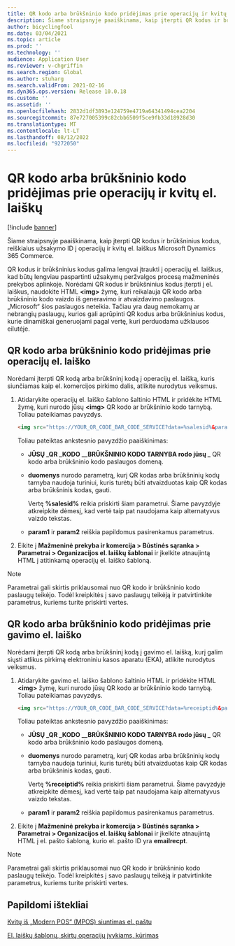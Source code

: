 ```yaml
---
title: QR kodo arba brūkšninio kodo pridėjimas prie operacijų ir kvitų el. laiškų
description: Šiame straipsnyje paaiškinama, kaip įterpti QR kodus ir brūkšninius kodus, reiškiaius užsakymo ID į operacijų ir kvitų el. laiškus Microsoft Dynamics 365 Commerce.
author: bicyclingfool
ms.date: 03/04/2021
ms.topic: article
ms.prod: ''
ms.technology: ''
audience: Application User
ms.reviewer: v-chgriffin
ms.search.region: Global
ms.author: stuharg
ms.search.validFrom: 2021-02-16
ms.dyn365.ops.version: Release 10.0.18
ms.custom: ''
ms.assetid: ''
ms.openlocfilehash: 2832d1df3893e124759e4719a64341494cea2204
ms.sourcegitcommit: 87e727005399c82cbb6509f5ce9fb33d18928d30
ms.translationtype: MT
ms.contentlocale: lt-LT
ms.lasthandoff: 08/12/2022
ms.locfileid: "9272050"
---
```

# <a name="add-a-qr-code-or-bar-code-to-transactional-and-receipt-emails"></a>QR kodo arba brūkšninio kodo pridėjimas prie operacijų ir kvitų el. laiškų

[!include [banner](includes/banner.md)]

Šiame straipsnyje paaiškinama, kaip įterpti QR kodus ir brūkšninius kodus, reiškiaius užsakymo ID į operacijų ir kvitų el. laiškus Microsoft Dynamics 365 Commerce.

QR kodus ir brūkšninius kodus galima lengvai įtraukti į operacijų el. laiškus, kad būtų lengviau paspartinti užsakymų peržvalgos procesą mažmeninės prekybos aplinkoje. Norėdami QR kodus ir brūkšninius kodus įterpti į el. laiškus, naudokite HTML **\<img\>** žymę, kuri reikalauja QR kodo arba brūkšninio kodo vaizdo iš generavimo ir atvaizdavimo paslaugos. „Microsoft“ šios paslaugos neteikia. Tačiau yra daug nemokamų ar nebrangių paslaugų, kurios gali aprūpinti QR kodus arba brūkšninius kodus, kurie dinamiškai generuojami pagal vertę, kuri perduodama užklausos eilutėje.

## <a name="add-a-qr-code-or-bar-code-to-a-transactional-email"></a>QR kodo arba brūkšninio kodo pridėjimas prie operacijų el. laiško

Norėdami įterpti QR kodą arba brūkšninį kodą į operacijų el. laišką, kuris siunčiamas kaip el. komercijos pirkimo dalis, atlikite nurodytus veiksmus.

1. Atidarykite operacijų el. laiško šablono šaltinio HTML ir pridėkite HTML žymę, kuri nurodo jūsų **\<img\>** QR kodo ar brūkšninio kodo tarnybą. Toliau pateikiamas pavyzdys.

    ```HTML
    <img src="https://YOUR_QR_CODE_BAR_CODE_SERVICE?data=%salesid%&param1=value1&param2=value2" alt="%salesid%" />
    ```

    Toliau pateiktas ankstesnio pavyzdžio paaiškinimas:

    - **JŪSŲ \_QR \_KODO \_\_BRŪKŠNINIO KODO TARNYBA rodo jūsų \_** QR kodo arba brūkšninio kodo paslaugos domeną.
    - **duomenys** nurodo parametrą, kurį QR kodas arba brūkšninių kodų tarnyba naudoja turiniui, kuris turėtų būti atvaizduotas kaip QR kodas arba brūkšninis kodas, gauti.

        Vertę **%salesid%** reikia priskirti šiam parametrui. Šiame pavyzdyje atkreipkite dėmesį, kad vertė taip pat naudojama kaip alternatyvus vaizdo tekstas.

    - **param1** ir **param2** reiškia papildomus pasirenkamus parametrus.

1. Eikite į **Mažmeninė prekyba ir komercija \> Būstinės sąranka \> Parametrai \> Organizacijos el. laiškų šablonai** ir įkelkite atnaujintą HTML į atitinkamą operacijų el. laiško šabloną.

> [!NOTE]
> Parametrai gali skirtis priklausomai nuo QR kodo ir brūkšninio kodo paslaugų teikėjo. Todėl kreipkitės į savo paslaugų teikėją ir patvirtinkite parametrus, kuriems turite priskirti vertes.

## <a name="add-a-qr-code-or-bar-code-to-a-receipt-email"></a>QR kodo arba brūkšninio kodo pridėjimas prie gavimo el. laiško 

Norėdami įterpti QR kodą arba brūkšninį kodą į gavimo el. laišką, kurį galim siųsti atlikus pirkimą elektroniniu kasos aparatu (EKA), atlikite nurodytus veiksmus.

1. Atidarykite gavimo el. laiško šablono šaltinio HTML ir pridėkite HTML **\<img\>** žymę, kuri nurodo jūsų QR kodo ar brūkšninio kodo tarnybą. Toliau pateikiamas pavyzdys.

    ```HTML
    <img src="https://YOUR_QR_CODE_BAR_CODE_SERVICE?data=%receiptid%&param1=value1&param2=value2" alt="%receiptid%" />
    ```

    Toliau pateiktas ankstesnio pavyzdžio paaiškinimas:

    - **JŪSŲ \_QR \_KODO \_\_BRŪKŠNINIO KODO TARNYBA rodo jūsų \_** QR kodo arba brūkšninio kodo paslaugos domeną.
    - **duomenys** nurodo parametrą, kurį QR kodas arba brūkšninių kodų tarnyba naudoja turiniui, kuris turėtų būti atvaizduotas kaip QR kodas arba brūkšninis kodas, gauti.

        Vertę **%receiptid%** reikia priskirti šiam parametrui. Šiame pavyzdyje atkreipkite dėmesį, kad vertė taip pat naudojama kaip alternatyvus vaizdo tekstas.

    - **param1** ir **param2** reiškia papildomus pasirenkamus parametrus.

1. Eikite į **Mažmeninė prekyba ir komercija \> Būstinės sąranka \> Parametrai \> Organizacijos el. laiškų šablonai** ir įkelkite atnaujintą HTML į el. pašto šabloną, kurio el. pašto ID yra **emailrecpt**.

> [!NOTE]
> Parametrai gali skirtis priklausomai nuo QR kodo ir brūkšninio kodo paslaugų teikėjo. Todėl kreipkitės į savo paslaugų teikėją ir patvirtinkite parametrus, kuriems turite priskirti vertes.

## <a name="additional-resources"></a>Papildomi ištekliai

[Kvitų iš „Modern POS“ (MPOS) siuntimas el. paštu](email-receipts.md)

[El. laiškų šablonų, skirtų operacijų įvykiams, kūrimas](email-templates-transactions.md)
